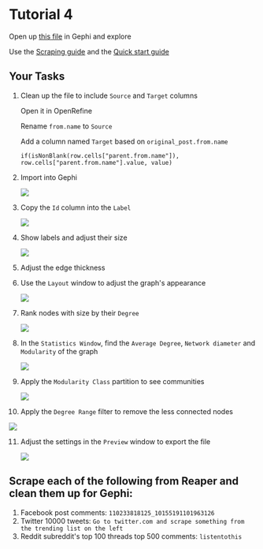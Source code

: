 # Tutorial 4

Open up [this file](files/tut4/comu3120_group.csv) in Gephi and explore

Use the [Scraping guide](gephi.html) and the [Quick start guide](https://gephi.org/tutorials/gephi-tutorial-quick_start.pdf)

## Your Tasks

1. Clean up the file to include `Source` and `Target` columns

   Open it in OpenRefine

   Rename `from.name` to `Source`

   Add a column named `Target` based on `original_post.from.name`

   `if(isNonBlank(row.cells["parent.from.name"]), row.cells["parent.from.name"].value, value)`

2. Import into Gephi

   ![](files/tut4/gephi_import.png)

3. Copy the `Id` column into the `Label`

   ![](files/tut4/gephi_lab_copy.png)

4. Show labels and adjust their size

   ![](files/tut4/gephi-labels.png)

5. Adjust the edge thickness

6. Use the `Layout` window to adjust the graph's appearance

   ![](files/tut4/gephi_force_atlas_2.png)

7. Rank nodes with size by their `Degree`

   ![](files/tut4/gephi-degree-rank.png)

8. In the `Statistics Window`, find the `Average Degree`, `Network diameter` and `Modularity` of the graph

   ![](files/tut4/gephi-stats.png)

9. Apply the `Modularity Class` partition to see communities

   ![](files/tut4/gephi_apply_modularity.png)

10. Apply the `Degree Range` filter to remove the less connected nodes

   ![](files/tut4/gephi_degree_range.png)

11. Adjust the settings in the `Preview` window to export the file

    ![](files/tut4/gephi_viewing_modes.png)

## Scrape each of the following from Reaper and clean them up for Gephi:

1. Facebook post comments: `110233818125_10155191101963126`
2. Twitter 10000 tweets: `Go to twitter.com and scrape something from the trending list on the left`
3. Reddit subreddit's top 100 threads top 500 comments: `listentothis`

